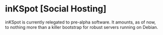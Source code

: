 # inKSpot [Social Hosting]

inKSpot is currently relegated to pre-alpha software.  It amounts, as of now, to nothing more than a killer bootstrap for robust servers running on Debian.
